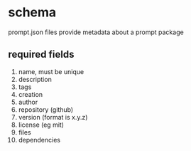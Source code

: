 # schema

prompt.json files provide metadata about a prompt package


## required fields

1. name, must be unique
1. description
1. tags
1. creation
1. author
1. repository (github)
1. version (format is x.y.z)
1. license (eg mit)
1. files
1. dependencies
